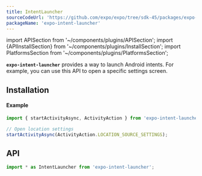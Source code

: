 ```yaml
---
title: IntentLauncher
sourceCodeUrl: 'https://github.com/expo/expo/tree/sdk-45/packages/expo-intent-launcher'
packageName: 'expo-intent-launcher'
---
```


import APISection from '~/components/plugins/APISection';
import {APIInstallSection} from '~/components/plugins/InstallSection';
import PlatformsSection from '~/components/plugins/PlatformsSection';

**`expo-intent-launcher`** provides a way to launch Android intents. For example, you can use this API to open a specific settings screen.

<PlatformsSection android emulator />

## Installation

<APIInstallSection />

#### Example

```ts
import { startActivityAsync, ActivityAction } from 'expo-intent-launcher';

// Open location settings
startActivityAsync(ActivityAction.LOCATION_SOURCE_SETTINGS);
```

## API

```js
import * as IntentLauncher from 'expo-intent-launcher';
```

<APISection packageName="expo-intent-launcher" apiName="IntentLauncher" />
